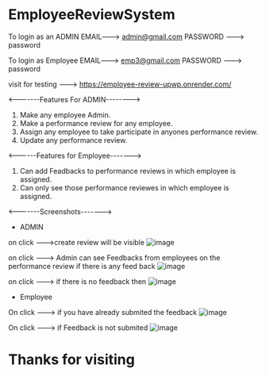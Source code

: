 # EmployeeReviewSystem

To login as an ADMIN
EMAIL---> admin@gmail.com
PASSWORD ---> password

To login as Employee
EMAIL---> emp3@gmail.com
PASSWORD ---> password

 visit for testing ---> https://employee-review-upwp.onrender.com/


<-------Features For ADMIN-------->

 1) Make any employee Admin.
 2) Make a performance review for any employee.
 3) Assign any employee to take participate in anyones performance review.
 4) Update any performance review.


<------Features for Employee------->

1) Can add Feadbacks to performance reviews in which employee is assigned.
2) Can only see those performance reviewes in which employee is assigned.


<-------Screenshots------->

* ADMIN

on click --->create review will be visible
![image](https://github.com/AmanRajwar/EmployeeReviewSystem/assets/135263136/103bc888-2aae-43a1-9c07-fd368db2efa7)



on click ---> Admin can see Feedbacks from employees on the performance review if there is any feed back
![image](https://github.com/AmanRajwar/EmployeeReviewSystem/assets/135263136/bc9bf278-ef37-468b-81d8-b819dda1f011)



on click ---> if there is no feedback then 
![image](https://github.com/AmanRajwar/EmployeeReviewSystem/assets/135263136/042993cd-e96b-4382-92df-29f1d1a8eee5)


* Employee

On click ---> if you have already submited the feedback
![image](https://github.com/AmanRajwar/EmployeeReviewSystem/assets/135263136/3b06babf-cf53-4dee-a470-3ec9b05372d4)



On click ---> if Feedback is not submited 
![image](https://github.com/AmanRajwar/EmployeeReviewSystem/assets/135263136/7458090d-4948-427e-a8c0-580092ecffdf)


# Thanks for visiting 

